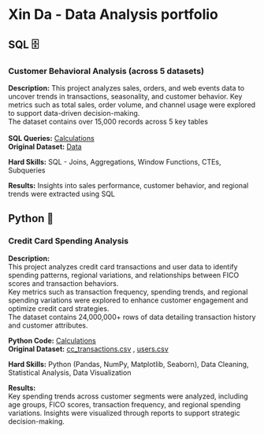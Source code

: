 # Xin Da - Data Analysis portfolio

## SQL 🗄️ 

### Customer Behavioral Analysis (across 5 datasets)

**Description:** This project analyzes sales, orders, and web events data to uncover trends in transactions, seasonality, and customer behavior. Key metrics such as total sales, order volume, and channel usage were explored to support data-driven decision-making. <br>
The dataset contains over 15,000 records across 5 key tables <br><br>
**SQL Queries:** [Calculations](https://github.com/xindalok/Sales_and_Customer_Insights_for_Business_Growth------SQL) <br>
**Original Dataset:** [Data](https://github.com/xindalok/Sales_and_Customer_Insights_for_Business_Growth------SQL/blob/15216838c89b229621eeae559c0c6c4900fd6a91/dataset/Parch%20and%20Posey%20file.txt)

**Hard Skills:** SQL - Joins, Aggregations, Window Functions, CTEs, Subqueries  

**Results:** Insights into sales performance, customer behavior, and regional trends were extracted using SQL

## Python 🐍

### Credit Card Spending Analysis  

**Description:**  
This project analyzes credit card transactions and user data to identify spending patterns, regional variations, and relationships between FICO scores and transaction behaviors. <br>
Key metrics such as transaction frequency, spending trends, and regional spending variations were explored to enhance customer engagement and optimize credit card strategies.  
The dataset contains 24,000,000+ rows of data detailing transaction history and customer attributes.  

**Python Code:** [Calculations](https://github.com/xindalok/Credit-Card-Transaction-Analysis-Spending-Insights---Python/blob/2fc721d948d24f14a85c6e9f28cb8e3a87ecafe9/Credit%20Card%20Transactions.ipynb) <br>
**Original Dataset:** [cc_transactions.csv](credit-card-spending-dashboard.xlsx) , [users.csv](https://github.com/xindalok/Credit-Card-Transaction-Analysis-Spending-Insights---Python/blob/2fc721d948d24f14a85c6e9f28cb8e3a87ecafe9/datasets/users.csv)

**Hard Skills:** Python (Pandas, NumPy, Matplotlib, Seaborn), Data Cleaning, Statistical Analysis, Data Visualization  

**Results:**  
Key spending trends across customer segments were analyzed, including age groups, FICO scores, transaction frequency, and regional spending variations. Insights were visualized through reports to support strategic decision-making.  

